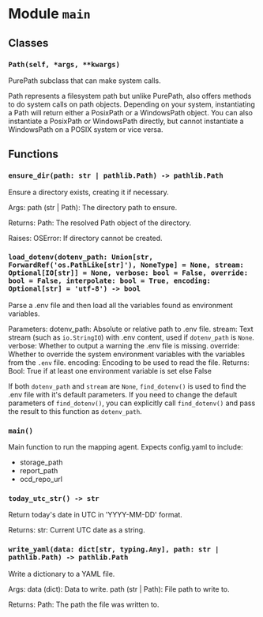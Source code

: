 # Module `main`

## Classes

### `Path(self, *args, **kwargs)`

PurePath subclass that can make system calls.

Path represents a filesystem path but unlike PurePath, also offers
methods to do system calls on path objects. Depending on your system,
instantiating a Path will return either a PosixPath or a WindowsPath
object. You can also instantiate a PosixPath or WindowsPath directly,
but cannot instantiate a WindowsPath on a POSIX system or vice versa.

## Functions

### `ensure_dir(path: str | pathlib.Path) -> pathlib.Path`

Ensure a directory exists, creating it if necessary.

Args:
    path (str | Path): The directory path to ensure.

Returns:
    Path: The resolved Path object of the directory.

Raises:
    OSError: If directory cannot be created.

### `load_dotenv(dotenv_path: Union[str, ForwardRef('os.PathLike[str]'), NoneType] = None, stream: Optional[IO[str]] = None, verbose: bool = False, override: bool = False, interpolate: bool = True, encoding: Optional[str] = 'utf-8') -> bool`

Parse a .env file and then load all the variables found as environment variables.

Parameters:
    dotenv_path: Absolute or relative path to .env file.
    stream: Text stream (such as `io.StringIO`) with .env content, used if
        `dotenv_path` is `None`.
    verbose: Whether to output a warning the .env file is missing.
    override: Whether to override the system environment variables with the variables
        from the `.env` file.
    encoding: Encoding to be used to read the file.
Returns:
    Bool: True if at least one environment variable is set else False

If both `dotenv_path` and `stream` are `None`, `find_dotenv()` is used to find the
.env file with it's default parameters. If you need to change the default parameters
of `find_dotenv()`, you can explicitly call `find_dotenv()` and pass the result
to this function as `dotenv_path`.

### `main()`

Main function to run the mapping agent.
Expects config.yaml to include:
- storage_path
- report_path
- ocd_repo_url

### `today_utc_str() -> str`

Return today's date in UTC in 'YYYY-MM-DD' format.

Returns:
    str: Current UTC date as a string.

### `write_yaml(data: dict[str, typing.Any], path: str | pathlib.Path) -> pathlib.Path`

Write a dictionary to a YAML file.

Args:
    data (dict): Data to write.
    path (str | Path): File path to write to.

Returns:
    Path: The path the file was written to.
